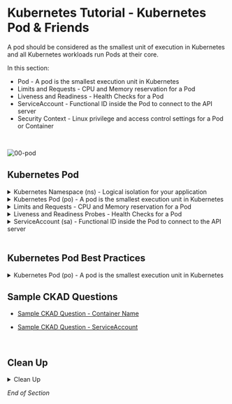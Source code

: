 # Kubernetes Tutorial - Kubernetes Pod & Friends

 A pod should be considered as the smallest unit of execution in Kubernetes and all Kubernetes workloads run Pods at their core.

In this section:
- Pod - A pod is the smallest execution unit in Kubernetes
- Limits and Requests - CPU and Memory reservation for a Pod
- Liveness and Readiness - Health Checks for a Pod
- ServiceAccount - Functional ID inside the Pod to connect to the API server
- Security Context - Linux privilege and access control settings for a Pod or Container
<br />

![00-pod](https://user-images.githubusercontent.com/18049790/135598360-f75b3c0d-1a41-4bb2-bf0e-cb983e819690.jpg)
<br />

## Kubernetes Pod

<details class="faq box"><summary>Kubernetes Namespace (ns)  - Logical isolation for your application</summary>
<p>

> Problem Statement: I want logical separation and isolation for my application
>
> tl;dr – This is the holder for your application

kubernetes.io bookmark: [Namespaces](https://kubernetes.io/docs/concepts/overview/working-with-objects/namespaces/)

```bash
kubectl create namespace ns-bootcamp-pod
kubectl config set-context --current --namespace=ns-bootcamp-pod
```

Output:

```bash
apiVersion: v1
kind: Namespace
metadata:  
  name: ns-bootcamp-pod
```

</p>
</details>

<details class="faq box"><summary>Kubernetes Pod (po) - A pod is the smallest execution unit in Kubernetes</summary>
<p>

> Problem Statement: I want to run immutable and resilient Linux workloads 
>
> tl;dr – Compute, Network, Storage and Monitoring around your application

![02-basic-pod](https://user-images.githubusercontent.com/18049790/140636726-0c08ffb0-e520-42ba-8807-8928da6c53e7.jpg)

kubernetes.io bookmark: [Using Pods](https://kubernetes.io/docs/concepts/workloads/pods/#using-pods)

```bash
clear
# Create the pod via the command line imperatively
kubectl run my-pod --image=nginx:1.20.0 --port=80
```

Output:

```yaml
apiVersion: v1
kind: Pod
metadata:
  name: my-pod
spec:
  containers:
  - name: my-container #👈👈👈 Altered to call out container spec
    image: nginx:1.20.0
    ports:
    - containerPort: 80
```

</p>
</details>

<details class="faq box"><summary>Limits and Requests - CPU and Memory reservation for a Pod</summary>
<p>

> Problem Solving: I want to guarantee CPU and RAM for my microservice
>
> tl;dr – Let me make a CPU and RAM reservation

![02-cpu-ram](https://user-images.githubusercontent.com/18049790/140636727-9b6ceba7-5bfa-4f24-bca0-7f40c73181b2.jpg)

kubernetes.io bookmark: [Meaning of Memory](https://kubernetes.io/docs/concepts/configuration/manage-resources-containers/#meaning-of-memory)

```bash
kubectl delete pod my-pod --grace-period 0 --force
clear
```

```yaml
cat << EOF | kubectl apply -f -
apiVersion: v1
kind: Pod
metadata:
  name: my-pod
spec:
  containers:
  - name: my-container
    image: nginx:1.20.0
    ports:
    - containerPort: 80
    resources: #👈👈👈 CPU & RAM Resources
      requests: #👈👈👈 Minimum “Request”
        memory: "64Mi"  #👈👈👈 64Mi = 64 Megabyte
        cpu: "250m" #👈👈👈 250m = 250 milliCPU
      limits:  #👈👈👈 Maximum “Limit”
        memory: "128Mi" #👈👈👈 128Mi = 128 Megabyte
        cpu: "500m" #👈👈👈 500m = 500 milliCPU (½ CPU)
EOF
```
The Relationship between Resources and Quality of Service

![02-qos](https://user-images.githubusercontent.com/18049790/140636729-64c34a54-38e3-4057-92ca-3ffd82c4fbb6.jpg)

</p>
</details>

<details class="faq box"><summary>Liveness and Readiness Probes - Health Checks for a Pod</summary>
<p>

> Problem Solving: I want a way to check the health of my microservices application

> tl;dr – How to perform Health Checks on my microservices application 

![probes](https://user-images.githubusercontent.com/18049790/140636733-846c09eb-2e81-467a-8ad0-331e45b9b4fd.jpg)

kubernetes.io bookmark: [Define a liveness HTTP request](https://kubernetes.io/docs/tasks/configure-pod-container/configure-liveness-readiness-startup-probes/#define-a-liveness-http-request)

```bash
kubectl delete pod my-pod --grace-period 0 --force
clear
```

```yaml
cat << EOF | kubectl apply -f -
apiVersion: v1
kind: Pod
metadata:
  name: my-pod
spec:
  containers:
  - name: my-container
    image: nginx:1.20.0
    ports:
    - containerPort: 80
    resources:
      requests:
        memory: "64Mi"
        cpu: "250m"
      limits:
        memory: "128Mi"
        cpu: "500m"
    livenessProbe: #👈👈👈 Are you alive?
      httpGet: #👈👈👈 Execute a HTTP request 
        path: / #👈👈👈 Check for an HTTP response between 200 and 400
        port: 80 #👈👈👈 Run the probe against port 80
      initialDelaySeconds: 3  #👈👈👈 Start probe after initial wait of 3 seconds
      periodSeconds: 3 #👈👈👈 Run probe every 3 seconds
    readinessProbe: #👈👈👈 Are you ready for traffic?
      httpGet:
        path: /
        port: 80
      initialDelaySeconds: 3
      periodSeconds: 3
EOF
```

</p>
</details>

<details class="faq box"><summary>ServiceAccount (sa) - Functional ID inside the Pod to connect to the API server</summary>
<p>

![02-sa](https://user-images.githubusercontent.com/18049790/140636731-77ba1689-b901-4ad9-bb2a-885fdddfe3ca.jpg)

kubernetes.io bookmark: [Configure Service Accounts for Pods](https://kubernetes.io/docs/tasks/configure-pod-container/configure-service-account/)

```bash
kubectl delete pod my-pod --now
clear
```

```yaml
cat << EOF | kubectl apply -f -
apiVersion: v1
kind: ServiceAccount
metadata:
  name: my-serviceaccount  
---
apiVersion: v1
kind: Pod
metadata:
  name: my-pod
spec:
  serviceAccountName: my-serviceaccount #👈👈👈 give an identity to your pod
  containers:
  - name: my-container
    image: nginx:1.20.0
    ports:
    - containerPort: 80
    resources:
      requests:
        memory: "64Mi"
        cpu: "250m"
      limits:
        memory: "128Mi"
        cpu: "500m"
    livenessProbe: 
      httpGet:  
        path: / 
        port: 80 
      initialDelaySeconds: 3  
      periodSeconds: 3 
    readinessProbe: 
      httpGet:
        path: /
        port: 80
      initialDelaySeconds: 3
      periodSeconds: 3
EOF
```

</p>
</details>
<br />

## Kubernetes Pod Best Practices 

<details class="faq box"><summary>Kubernetes Pod (po) - A pod is the smallest execution unit in Kubernetes</summary>
<p>

```bash
clear
mkdir -p ~/ckad/
kubectl run my-pod --image=nginx:1.20.0 --port=80 --dry-run=client -o yaml > ~/ckad/01-kubernetes-pod-basic-pod.yml
```

```bash
kubescore score ~/ckad/01-kubernetes-pod-basic-pod.yml
```

```console
kubescore score ~/ckad/01-kubernetes-pod-basic-pod.yml
```



</p>
</details>


## Sample CKAD Questions

* [Sample CKAD Question - Container Name](https://github.com/jamesbuckett/ckad-questions/blob/main/01-ckad-design-build.md#01-02-create-a-namespace-called-pod-namespace-create-a-pod-called-pod-1-using-nginx-image-the-container-in-the-pod-should-be-named-container-1)

* [Sample CKAD Question - ServiceAccount](https://github.com/jamesbuckett/ckad-questions/blob/main/02-ckad-env-configuration-security.md#02-04-create-a-namespace-called-serviceaccount-namespace-create-a-pod-called-serviceaccount-pod-using-nginx-image-create-a-seviceaccount-called-my-serviceaccount-update-the-pod-to-use-the-new-serviceaccount-display-the-token-for-the-new-serviceaccount)
<br />

## Clean Up

<details class="faq box"><summary>Clean Up</summary>
<p>

```bash
cd
yes | rm -R ~/ckad/
kubectl delete ns ns-bootcamp-pod 
kubectl delete sa my-serviceaccount
```

</p>
</details>

_End of Section_
